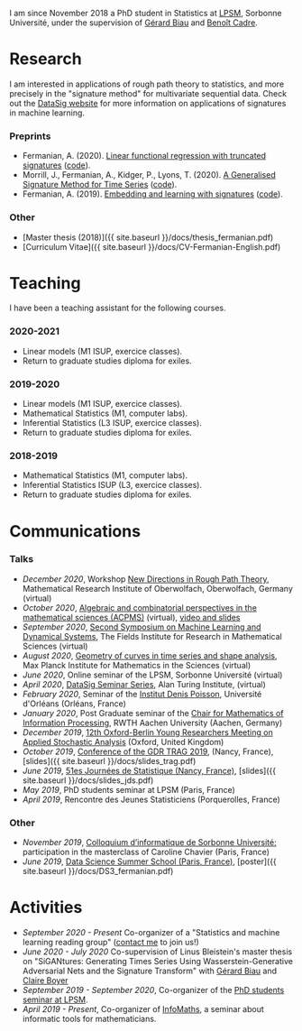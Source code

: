 
I am since November 2018 a PhD student in Statistics at [LPSM](http://www.lpsm.paris/), Sorbonne Université, under the supervision of [Gérard Biau](http://www.lsta.upmc.fr/biau.html) and [Benoît Cadre](https://w3.ens-rennes.fr/math/people/benoit.cadre/).

# Research 

I am interested in applications of rough path theory to statistics, and more precisely in the "signature method" for multivariate sequential data. Check out the [DataSig website](https://datasig.ac.uk) for more information on applications of signatures in machine learning.

### Preprints

* Fermanian, A. (2020). [Linear functional regression with truncated signatures](https://arxiv.org/abs/2006.08442) ([code](https://github.com/afermanian/signature-regression)).
* Morrill, J., Fermanian, A., Kidger, P., Lyons, T. (2020). [A Generalised Signature Method for Time Series](https://arxiv.org/abs/2006.00873) ([code](https://github.com/jambo6/generalised-signature-method)).
* Fermanian, A. (2019). [Embedding and learning with signatures](https://arxiv.org/abs/1911.13211) ([code](https://github.com/afermanian/embedding_with_signatures)).

### Other

* [Master thesis (2018)]({{ site.baseurl }}/docs/thesis_fermanian.pdf)
* [Curriculum Vitae]({{ site.baseurl }}/docs/CV-Fermanian-English.pdf)

# Teaching

I have been a teaching assistant for the following courses.

### 2020-2021
* Linear models (M1 ISUP, exercice classes).
* Return to graduate studies diploma for exiles.

### 2019-2020
* Linear models (M1 ISUP, exercice classes).
* Mathematical Statistics (M1, computer labs).
* Inferential Statistics (L3 ISUP, exercice classes).
* Return to graduate studies diploma for exiles.

### 2018-2019

* Mathematical Statistics (M1, computer labs).
* Inferential Statistics ISUP (L3, exercice classes).
* Return to graduate studies diploma for exiles.

# Communications

### Talks

* *December 2020*, Workshop [New Directions in Rough Path Theory](https://www.mfo.de/occasion/2050a/www_view), Mathematical Research Institute of Oberwolfach, Oberwolfach, Germany (virtual)
* *October 2020*, [Algebraic and combinatorial perspectives in the mathematical sciences (ACPMS)](https://www.math.ntnu.no/acpms/) (virtual), [video and slides](https://www.math.ntnu.no/acpms/view_talk.html?id=63)
* *September 2020*, [Second Symposium on Machine Learning and Dynamical Systems](http://www.fields.utoronto.ca/activities/20-21/dynamical), The Fields Institute for Research in Mathematical Sciences (virtual)
* *August 2020*, [Geometry of curves in time series and shape analysis](https://www.mis.mpg.de/calendar/conferences/2020/geometry-of-curves2020.html), Max Planck Institute for Mathematics in the Sciences (virtual)
* *June 2020*, Online seminar of the LPSM, Sorbonne Université (virtual)
* *April 2020*, [DataSig Seminar Series](https://datasig.ac.uk/event/adeline-fermanian-discussing-xyz), Alan Turing Institute, (virtual)
* *February 2020*, Seminar of the [Institut Denis Poisson](https://www.idpoisson.fr), Université d'Orléans (Orléans, France)
* *January 2020*, Post Graduate seminar of the [Chair for Mathematics of Information Processing](https://www.mathc.rwth-aachen.de/en/home/home/), RWTH Aachen University (Aachen, Germany)
* *December 2019*, [12th Oxford-Berlin Young Researchers Meeting on Applied Stochastic Analysis](https://www.maths.ox.ac.uk/events/conferences/12th-oxford-berlin-conference) (Oxford, United Kingdom)
* *October 2019*, [Conference of the GDR TRAG 2019](https://trag2019.event.univ-lorraine.fr/), (Nancy, France), [slides]({{ site.baseurl }}/docs/slides_trag.pdf)
* *June 2019*, [51es Journées de Statistique (Nancy, France)](http://jds2019.sfds.asso.fr/), [slides]({{ site.baseurl }}/docs/slides_jds.pdf)
* *May 2019*, PhD students seminar at LPSM (Paris, France)
* *April 2019*, Rencontre des Jeunes Statisticiens (Porquerolles, France)

### Other

* *November 2019*, [Colloquium d’informatique de Sorbonne Université:](https://www.lip6.fr/colloquium/?guest=Chavier) participation in the masterclass of Caroline Chavier (Paris, France)
* *June 2019*, [Data Science Summer School (Paris, France)](https://www.ds3-datascience-polytechnique.fr/), [poster]({{ site.baseurl }}/docs/DS3_fermanian.pdf)

# Activities

* *September 2020 - Present* Co-organizer of a "Statistics and machine learning reading group" ([contact me](mailto:adeline.fermanian@sorbonne-universite.fr) to join us!)
* *June 2020 - July 2020* Co-supervision of Linus Bleistein's master thesis on "SiGANtures: Generating Times Series Using
Wasserstein-Generative Adversarial Nets and the Signature Transform" with [Gérard Biau](http://www.lsta.upmc.fr/biau.html) and [Claire Boyer](https://www.lpsm.paris/pageperso/boyer/index.html)
* *September 2019 - September 2020*, Co-organizer of the [PhD students seminar at LPSM](http://www.lpsm.paris/agenda/seminaires-gdt/gtt/).
* *April 2019 - Present*, Co-organizer of [InfoMaths](http://infomath.pages.math.cnrs.fr/), a seminar about informatic tools for mathematicians.




